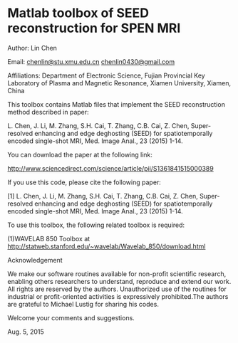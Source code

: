 # Matlab toolbox of SEED reconstruction for SPEN MRI

Author: Lin Chen

Email: chenlin@stu.xmu.edu.cn       chenlin0430@gmail.com

Affiliations:
Department of Electronic Science, Fujian Provincial Key Laboratory of Plasma and Magnetic Resonance, Xiamen University, Xiamen, China

This toolbox contains Matlab files that implement the SEED reconstruction method described in paper:

L. Chen, J. Li, M. Zhang, S.H. Cai, T. Zhang, C.B. Cai, Z. Chen, Super-resolved enhancing and edge deghosting (SEED) for spatiotemporally encoded single-shot MRI, Med. Image Anal., 23 (2015) 1-14.

You can download the paper at the following link:

http://www.sciencedirect.com/science/article/pii/S1361841515000389

If you use this code, please cite the following paper:

[1] L. Chen, J. Li, M. Zhang, S.H. Cai, T. Zhang, C.B. Cai, Z. Chen, Super-resolved enhancing and edge deghosting (SEED) for spatiotemporally encoded single-shot MRI, Med. Image Anal., 23 (2015) 1-14.

To use this toolbox, the following related toolbox is required:

(1)WAVELAB 850 Toolbox at http://statweb.stanford.edu/~wavelab/Wavelab_850/download.html

Acknowledgement

We make our software routines available for non-profit scientific research, enabling others researchers to understand, reproduce and extend our work. All rights are reserved by the authors. Unauthorized use of the routines for industrial or profit-oriented activities is expressively prohibited.The authors are grateful to Michael Lustig for sharing his codes.

Welcome your comments and suggestions.

Aug. 5, 2015
